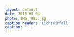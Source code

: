 ```yaml
---
layout: default
date: 2015-03-04
photo: IMG_7995.jpg
caption_header: 'Lichteinfall'
caption: '...'
---
```

